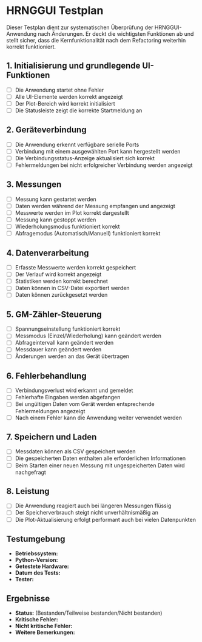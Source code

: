 # HRNGGUI Testplan

Dieser Testplan dient zur systematischen Überprüfung der HRNGGUI-Anwendung nach Änderungen. Er deckt die wichtigsten Funktionen ab und stellt sicher, dass die Kernfunktionalität nach dem Refactoring weiterhin korrekt funktioniert.

## 1. Initialisierung und grundlegende UI-Funktionen

- [ ] Die Anwendung startet ohne Fehler
- [ ] Alle UI-Elemente werden korrekt angezeigt
- [ ] Der Plot-Bereich wird korrekt initialisiert
- [ ] Die Statusleiste zeigt die korrekte Startmeldung an

## 2. Geräteverbindung

- [ ] Die Anwendung erkennt verfügbare serielle Ports
- [ ] Verbindung mit einem ausgewählten Port kann hergestellt werden
- [ ] Die Verbindungsstatus-Anzeige aktualisiert sich korrekt
- [ ] Fehlermeldungen bei nicht erfolgreicher Verbindung werden angezeigt

## 3. Messungen

- [ ] Messung kann gestartet werden
- [ ] Daten werden während der Messung empfangen und angezeigt
- [ ] Messwerte werden im Plot korrekt dargestellt
- [ ] Messung kann gestoppt werden
- [ ] Wiederholungsmodus funktioniert korrekt
- [ ] Abfragemodus (Automatisch/Manuell) funktioniert korrekt

## 4. Datenverarbeitung

- [ ] Erfasste Messwerte werden korrekt gespeichert
- [ ] Der Verlauf wird korrekt angezeigt
- [ ] Statistiken werden korrekt berechnet
- [ ] Daten können in CSV-Datei exportiert werden
- [ ] Daten können zurückgesetzt werden

## 5. GM-Zähler-Steuerung

- [ ] Spannungseinstellung funktioniert korrekt
- [ ] Messmodus (Einzel/Wiederholung) kann geändert werden
- [ ] Abfrageintervall kann geändert werden
- [ ] Messdauer kann geändert werden
- [ ] Änderungen werden an das Gerät übertragen

## 6. Fehlerbehandlung

- [ ] Verbindungsverlust wird erkannt und gemeldet
- [ ] Fehlerhafte Eingaben werden abgefangen
- [ ] Bei ungültigen Daten vom Gerät werden entsprechende Fehlermeldungen angezeigt
- [ ] Nach einem Fehler kann die Anwendung weiter verwendet werden

## 7. Speichern und Laden

- [ ] Messdaten können als CSV gespeichert werden
- [ ] Die gespeicherten Daten enthalten alle erforderlichen Informationen
- [ ] Beim Starten einer neuen Messung mit ungespeicherten Daten wird nachgefragt

## 8. Leistung

- [ ] Die Anwendung reagiert auch bei längeren Messungen flüssig
- [ ] Der Speicherverbrauch steigt nicht unverhältnismäßig an
- [ ] Die Plot-Aktualisierung erfolgt performant auch bei vielen Datenpunkten

## Testumgebung

- **Betriebssystem:**
- **Python-Version:**
- **Getestete Hardware:**
- **Datum des Tests:**
- **Tester:**

## Ergebnisse

- **Status:** (Bestanden/Teilweise bestanden/Nicht bestanden)
- **Kritische Fehler:**
- **Nicht kritische Fehler:**
- **Weitere Bemerkungen:**
